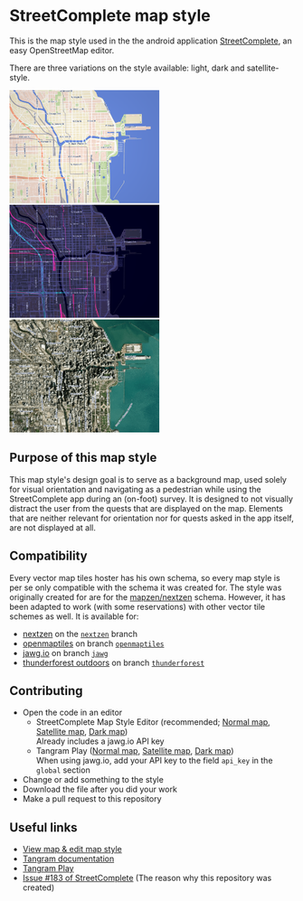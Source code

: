 # StreetComplete map style

This is the map style used in the the android application [StreetComplete](https://github.com/westnordost/StreetComplete), an easy OpenStreetMap editor.

There are three variations on the style available: light, dark and satellite-style.

<img src="https://raw.githubusercontent.com/ENT8R/streetcomplete-mapstyle/gh-pages/images/light.png" height="200px"> <img src="https://raw.githubusercontent.com/ENT8R/streetcomplete-mapstyle/gh-pages/images/dark.png" height="200px"> <img src="https://raw.githubusercontent.com/ENT8R/streetcomplete-mapstyle/gh-pages/images/satellite.png" height="200px">

## Purpose of this map style

This map style's design goal is to serve as a background map, used solely for visual orientation and navigating as a pedestrian while using the StreetComplete app during an (on-foot) survey.
It is designed to not visually distract the user from the quests that are displayed on the map. Elements that are neither relevant for orientation nor for quests asked in the app itself, are not displayed at all.

## Compatibility

Every vector map tiles hoster has his own schema, so every map style is per se only compatible with the schema it was created for. The style was originally created for are for the [mapzen/nextzen](https://www.nextzen.org/) schema. However, it has been adapted to work (with some reservations) with other vector tile schemes as well. It is available for:

- [nextzen](https://www.nextzen.org/) on the [`nextzen`](https://github.com/ENT8R/streetcomplete-mapstyle/tree/nextzen) branch
- [openmaptiles](https://openmaptiles.org/schema/) on branch [`openmaptiles`](https://github.com/ENT8R/streetcomplete-mapstyle/tree/openmaptiles)
- [jawg.io](https://www.jawg.io/en/maps) on branch [`jawg`](https://github.com/ENT8R/streetcomplete-mapstyle/tree/jawg)
- [thunderforest outdoors](https://www.thunderforest.com/docs/thunderforest.outdoors-v2/) on branch [`thunderforest`](https://github.com/ENT8R/streetcomplete-mapstyle/tree/thunderforest)

## Contributing

* Open the code in an editor
  * StreetComplete Map Style Editor
   (recommended; [Normal map](https://streetcomplete.github.io/streetcomplete-mapstyle/?provider=jawg&style=light), [Satellite map](https://streetcomplete.github.io/streetcomplete-mapstyle/?provider=jawg&style=satellite), [Dark map](https://streetcomplete.github.io/streetcomplete-mapstyle/?provider=jawg&style=dark))  
   Already includes a jawg.io API key
  * Tangram Play ([Normal map](https://tangram.city/play/?scene=https://raw.githubusercontent.com/ENT8R/streetcomplete-mapstyle/jawg/streetcomplete-light-style.yaml),  [Satellite map](https://tangram.city/play/?scene=https://raw.githubusercontent.com/ENT8R/streetcomplete-mapstyle/jawg/streetcomplete-satellite-style.yaml), [Dark map](https://tangram.city/play/?scene=https://raw.githubusercontent.com/ENT8R/streetcomplete-mapstyle/jawg/streetcomplete-dark-style.yaml))  
    When using jawg.io, add your API key to the field `api_key` in the `global` section
* Change or add something to the style
* Download the file after you did your work
* Make a pull request to this repository

## Useful links

* [View map & edit map style](https://streetcomplete.github.io/streetcomplete-mapstyle/?provider=jawg)
* [Tangram documentation](https://mapzen.com/documentation/tangram/)
* [Tangram Play](https://tangram.city/play/)
* [Issue #183 of StreetComplete](https://github.com/westnordost/StreetComplete/issues/183) (The reason why this repository was created)
